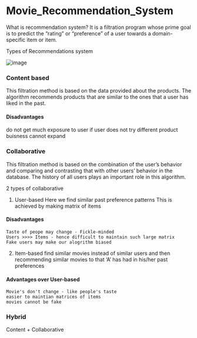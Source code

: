 # Movie_Recommendation_System
What is recommendation system?
It is a filtration program whose prime goal is to predict the “rating” or “preference” of a user towards a domain-specific item or item.

Types of Recommendations system

![image](https://user-images.githubusercontent.com/26966629/171547590-08e87909-76da-4c6e-a580-6831bda045ac.png)


### Content based
This filtration method is based on the data provided about the products. The algorithm recommends products that are similar to the ones that a user has liked in the past.

#### Disadvantages
do not get much exposure to user
if user does not try different product buisness cannot expand

### Collaborative
This filtration method is based on the combination of the user’s behavior and comparing and contrasting that with other users’ behavior in the database. The history of all users plays an important role in this algorithm.

2 types of collaborative

  1. User-based Here we find similar past preference patterns This is achieved by making matrix of items 
  #### Disadvantages
    Taste of peope may change - Fickle-minded
    Users >>>> Items - hence difficult to maintain such large matrix
    Fake users may make our alogrithm biased

  2. Item-based find similar movies instead of similar users and then recommending similar movies to that ‘A’ has had in his/her past preferences 
  #### Advantages  over User-based
    Movie's don't change - like people's taste
    easier to maintian matrices of items
    movies cannot be fake

### Hybrid
Content + Collaborative
